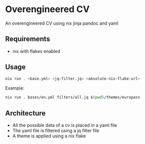 # Overengineered CV

An overengineered CV using nix jinja pandoc and yaml

## Requirements

- nix with flakes enabled

## Usage

```bash
nix run . <base.yml> <jq-filter.jq> <absolute-nix-flake-url>
```

Example:

```bash
nix run . bases/en.yml filters/all.jq $(pwd)/themes/europass
```

## Architecture

- All the possible data of a cv is placed in a yaml file
- The yaml file is filtered using a jq filter file
- A theme is applied using a nix flake

